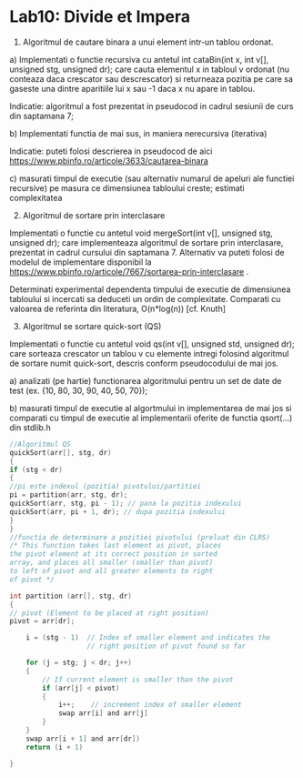 # Lab10: Divide et Impera

1. Algoritmul de cautare binara a unui element intr-un tablou ordonat.

a) Implementati o functie recursiva cu antetul int cataBin(int x, int v[], unsigned stg, unsigned dr); care cauta elementul x in tabloul v ordonat (nu conteaza daca crescator sau descrescator) si returneaza pozitia pe care sa gaseste una dintre aparitiile lui x sau -1 daca x nu apare in tablou.

Indicatie: algoritmul a fost prezentat in pseudocod in cadrul sesiunii de curs din saptamana 7;

b) Implementati functia de mai sus, in maniera nerecursiva (iterativa)

Indicatie: puteti folosi descrierea in pseudocod de aici https://www.pbinfo.ro/articole/3633/cautarea-binara

c) masurati timpul de executie (sau alternativ numarul de apeluri ale functiei recursive) pe masura ce dimensiunea tabloului creste; estimati complexitatea

2. Algoritmul de sortare prin interclasare

Implementati o functie cu antetul void mergeSort(int v[], unsigned stg, unsigned dr); care implementeaza algoritmul de sortare prin interclasare, prezentat in cadrul cursului din saptamana 7. Alternativ va puteti folosi de modelul de implementare disponibil la https://www.pbinfo.ro/articole/7667/sortarea-prin-interclasare .

Determinati experimental dependenta timpului de executie de dimensiunea tabloului si incercati sa deduceti un ordin de complexitate. Comparati cu valoarea de referinta din literatura, O(n\*log(n)) [cf. Knuth]

3. Algoritmul se sortare quick-sort (QS)

Implementati o functie cu antetul void qs(int v[], unsigned std, unsigned dr); care sorteaza crescator un tablou v cu elemente intregi folosind algoritmul de sortare numit quick-sort, descris conform pseudocodului de mai jos.

a) analizati (pe hartie) functionarea algoritmului pentru un set de date de test (ex. {10, 80, 30, 90, 40, 50, 70});

b) masurati timpul de executie al algortmului in implementarea de mai jos si comparati cu timpul de executie al implementarii oferite de functia qsort(...) din stdlib.h

```c
//Algoritmul QS
quickSort(arr[], stg, dr)
{
if (stg < dr)
{
//pi este indexul (pozitia) pivotului/partitiei
pi = partition(arr, stg, dr);
quickSort(arr, stg, pi - 1); // pana la pozitia indexului
quickSort(arr, pi + 1, dr); // dupa pozitia indexului
}
}
//functia de determinare a pozitiei pivotului (preluat din CLRS)
/* This function takes last element as pivot, places
the pivot element at its correct position in sorted
array, and places all smaller (smaller than pivot)
to left of pivot and all greater elements to right
of pivot */

int partition (arr[], stg, dr)
{
// pivot (Element to be placed at right position)
pivot = arr[dr];

    i = (stg - 1)  // Index of smaller element and indicates the
                   // right position of pivot found so far

    for (j = stg; j < dr; j++)
    {
        // If current element is smaller than the pivot
        if (arr[j] < pivot)
        {
            i++;    // increment index of smaller element
            swap arr[i] and arr[j]
        }
    }
    swap arr[i + 1] and arr[dr])
    return (i + 1)

}
```
